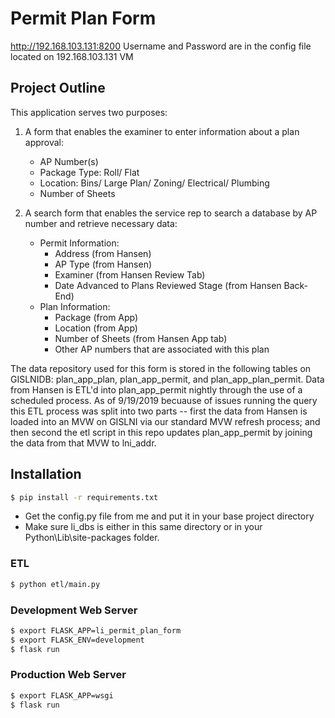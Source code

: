 # Permit Plan Form
http://192.168.103.131:8200
Username and Password are in the config file located on 192.168.103.131 VM

## Project Outline

This application serves two purposes:

1.	A form that enables the examiner to enter information about a plan approval:
    - AP Number(s)
    - Package Type: Roll/ Flat
    - Location: Bins/ Large Plan/ Zoning/ Electrical/ Plumbing
    - Number of Sheets

2.	A search form that enables the service rep to search a database by AP number and retrieve necessary data:
    - Permit Information:
        - Address (from Hansen)
        - AP Type (from Hansen)
        - Examiner (from Hansen Review Tab)
        - Date Advanced to Plans Reviewed Stage (from Hansen Back-End)
    - Plan Information:
        - Package (from App)
        - Location (from App)
        - Number of Sheets (from Hansen App tab)
        - Other AP numbers that are associated with this plan

The data repository used for this form is stored in the following tables on GISLNIDB: plan_app_plan, plan_app_permit, and plan_app_plan_permit. Data from Hansen is ETL'd into plan_app_permit nightly through the use of a scheduled process. As of 9/19/2019 becuause of issues running the query this ETL process was split into two parts -- first the data from Hansen is loaded into an MVW on GISLNI via our standard MVW refresh process; and then second the etl script in this repo updates plan_app_permit by joining the data from that MVW to lni_addr.

## Installation
```bash
$ pip install -r requirements.txt
```
- Get the config.py file from me and put it in your base project directory
- Make sure li_dbs is either in this same directory or in your Python\Lib\site-packages folder.

### ETL
```bash
$ python etl/main.py
```

### Development Web Server
```bash
$ export FLASK_APP=li_permit_plan_form
$ export FLASK_ENV=development
$ flask run
```

### Production Web Server
```bash
$ export FLASK_APP=wsgi
$ flask run
```

